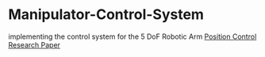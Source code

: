 # Manipulator-Control-System
implementing the control system for the 5 DoF Robotic Arm
 [Position Control Research Paper](http://www.ijsrp.org/research-paper-1118/ijsrp-p8321.pdf)
